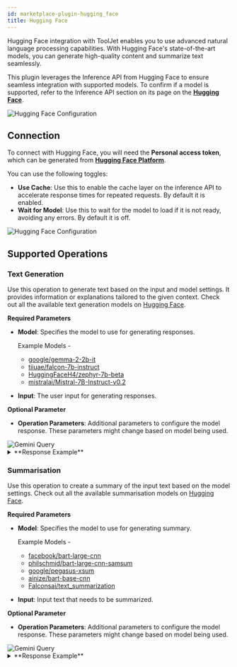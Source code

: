 ```yaml
---
id: marketplace-plugin-hugging_face
title: Hugging Face
---
```


Hugging Face integration with ToolJet enables you to use advanced natural language processing capabilities. With Hugging Face's state-of-the-art models, you can generate high-quality content and summarize text seamlessly.

This plugin leverages the Inference API from Hugging Face to ensure seamless integration with supported models. To confirm if a model is supported, refer to the Inference API section on its page on the **[Hugging Face](https://huggingface.co/models)**.

<img className="screenshot-full" src="/img/marketplace/plugins/huggingface/inference-api.png" alt="Hugging Face Configuration" />


## Connection

To connect with Hugging Face, you will need the **Personal access token**, which can be generated from **[Hugging Face Platform](https://huggingface.co/settings/tokens)**.

You can use the following toggles:
- **Use Cache**: Use this to enable the cache layer on the inference API to accelerate response times for repeated requests. By default it is enabled.
- **Wait for Model**: Use this to wait for the model to load if it is not ready, avoiding any errors. By default it is off.

<img className="screenshot-full" src="/img/marketplace/plugins/huggingface/config.png" alt="Hugging Face Configuration" />

## Supported Operations

### Text Generation

Use this operation to generate text based on the input and model settings. It provides information or explanations tailored to the given context. Check out all the available text generation models on [Hugging Face](https://huggingface.co/models?pipeline_tag=text-generation&sort=trending).

**Required Parameters**

- **Model**: Specifies the model to use for generating responses.

    Example Models -
    - [google/gemma-2-2b-it](https://huggingface.co/google/gemma-2-2b-it)
    - [tiiuae/falcon-7b-instruct](https://huggingface.co/tiiuae/falcon-7b-instruct)
    - [HuggingFaceH4/zephyr-7b-beta](https://huggingface.co/HuggingFaceH4/zephyr-7b-beta)
    - [mistralai/Mistral-7B-Instruct-v0.2](https://huggingface.co/mistralai/Mistral-7B-Instruct-v0.2)

- **Input**: The user input for generating responses.

**Optional Parameter**

- **Operation Parameters**: Additional parameters to configure the model response. These parameters might change based on model being used.

<img className="screenshot-full" src="/img/marketplace/plugins/huggingface/text-generation-query.png" alt="Gemini Query" />

<details id="tj-dropdown">
<summary>**Response Example**</summary>

AI integration with ToolJet:

**Benefits of ToolJet Integration:**

* **Faster Development:**  Streamline the development process with pre-built integrations and templates for common workflows.
* **Reduced Costs:** Automate tasks and reduce the need for custom coding, saving development time and money.
* **Increased Productivity:**  Empower your team to build and deploy tools faster, allowing them to focus on more strategic tasks.
* **Improved Collaboration:**  Enable seamless collaboration between developers and business users by providing a unified platform for tool creation.

**ToolJet Integration with Existing Tooling:**

* **Integration with Popular Tools:**  ToolJet can integrate with various tools, including Slack, Jira, Google Drive, and more.
* **Customizability:**  Customize the integration to fit your specific workflows and requirements.

**How ToolJet Integrates with Existing Tooling:**

* **APIs:**  Leverage open APIs to connect ToolJet to other tools and services.
* **Webhook Integration:**  Integrate ToolJet with external services via webhooks to trigger actions based on events.
* **ToolJet Plugins:**  Explore a library of plugins that expand ToolJet's functionality and facilitate integrations.

**Example Use Cases:**

* **Automated Data Pipeline:**  Connect ToolJet to a data warehousing platform like Snowflake to automate data extraction and transformation.
* **Workflow Management:**  Integrate ToolJet with a project management tool like Jira to create automated workflows for tasks and approvals.
* **Customizable Reporting:**  Connect ToolJet to a reporting tool like Google Analytics to generate custom reports based on data analytics.
* **Automatic Notifications:**  Integrate ToolJet with a communication platform like Slack to trigger notifications for completed tasks or system updates.

**Conclusion:**

ToolJet's integration capabilities significantly enhance the power and flexibility of your development workflows, enabling you to build custom tools faster and more effectively. By leveraging pre-built integrations, customizability, and APIs, ToolJet empowers your team to achieve greater productivity and streamline their processes across various stages of the development lifecycle. 

</details>

### Summarisation

Use this operation to create a summary of the input text based on the model settings. Check out all the available summarisation models on [Hugging Face](https://huggingface.co/models?pipeline_tag=summarization&sort=trending).

**Required Parameters**

- **Model**: Specifies the model to use for generating summary.

    Example Models -
    - [facebook/bart-large-cnn](https://huggingface.co/facebook/bart-large-cnn)
    - [philschmid/bart-large-cnn-samsum](https://huggingface.co/philschmid/bart-large-cnn-samsum)
    - [google/pegasus-xsum](https://huggingface.co/google/pegasus-xsum)
    - [ainize/bart-base-cnn](https://huggingface.co/ainize/bart-base-cnn)
    - [Falconsai/text_summarization](https://huggingface.co/Falconsai/text_summarization)


- **Input**: Input text that needs to be summarized.

**Optional Parameter**

- **Operation Parameters**: Additional parameters to configure the model response. These parameters might change based on model being used.

<img className="screenshot-full" src="/img/marketplace/plugins/huggingface/summary-query.png" alt="Gemini Query" />

<details id="tj-dropdown">
<summary>**Response Example**</summary>

ToolJet can integrate with various tools, including Slack, Jira, Google Drive, and more. AI integration with ToolJet: capabilities significantly enhance the power and flexibility of your development workflows. By leveraging pre-built integrations, customizability, and APIs, ToolJet empowers your team to achieve greater productivity.

</details>
